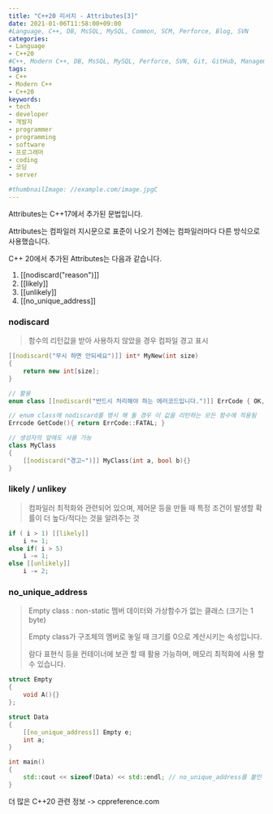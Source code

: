```yaml
---
title: "C++20 리서치 - Attributes[3]"
date: 2021-01-06T11:58:00+09:00
#Language, C++, DB, MsSQL, MySQL, Common, SCM, Perforce, Blog, SVN
categories:
- Language
- C++20
#C++, Modern C++, DB, MsSQL, MySQL, Perforce, SVN, Git, GitHub, Management, Blog, Hugo, Architecture
tags:
- C++
- Modern C++
- C++20
keywords:
- tech
- developer
- 개발자
- programmer
- programming
- software
- 프로그래머
- coding
- 코딩
- server

#thumbnailImage: //example.com/image.jpgC
---
```


Attributes는 C++17에서 추가된 문법입니다.

Attributes는 컴파일러 지시문으로 표준이 나오기 전에는 컴파일러마다 다른 방식으로 사용했습니다.

C++ 20에서 추가된 Attributes는 다음과 같습니다.

<!--more-->

1. [[nodiscard("reason")]]
2. [[likely]]
3. [[unlikely]]
4. [[no_unique_address]]



### nodiscard

> 함수의 리턴값을 받아 사용하지 않았을 경우 컴파일 경고 표시

```c++
[[nodiscard("무시 하면 안되세요")]] int* MyNew(int size)
{
    return new int[size];
}

// 활용
enum class [[nodiscard("반드시 처리해야 하는 에러코드입니다.")]] ErrCode { OK, NO, FATAL};

// enum class에 nodiscard를 명시 해 둘 경우 이 값을 리턴하는 모든 함수에 적용됨
Errcode GetCode(){ return ErrCode::FATAL; }

// 생성자의 앞에도 사용 가능
class MyClass
{
    [[nodiscard("경고~")]] MyClass(int a, bool b){}
}
```



### likely / unlikey

> 컴파일러 최적화와 관련되어 있으며, 제어문 등을 만들 때 특정 조건이 발생할 확률이 더 높다/적다는 것을 알려주는 것

```c++
if ( i > 1) [[likely]]
	i += 1;
else if( i > 5)
	i -= 1;
else [[unlikely]]
    i -= 2;
```



### no_unique_address

> Empty class : non-static 멤버 데이터와 가상함수가 없는 클래스 (크기는 1 byte)
>
> Empty class가 구조체의 멤버로 놓일 때 크기를 0으로 계산시키는 속성입니다.
>
> 람다 표현식 등을 컨테이너에 보관 할 때 활용 가능하며, 메모리 최적화에 사용 할 수 있습니다.

```c++
struct Empty
{
    void A(){}
};

struct Data
{
    [[no_unique_address]] Empty e;
    int a;
}

int main()
{
    std::cout << sizeof(Data) << std::endl; // no_unique_address를 붙인 경우 4, 아닐 경우 8
}
```



더 많은 C++20 관련 정보 -> cppreference.com
